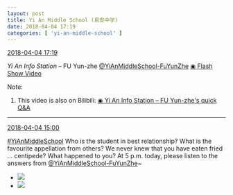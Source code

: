 ```yaml
---
layout: post
title: Yi An Middle School (易安中学)
date: 2018-04-04 17:19
categories: [ 'yi-an-middle-school' ]
---
```


<div class="weibo-info">
  <a href="https://weibo.com/6074218720/GaxOjijmr">2018-04-04 17:19</a>
</div>

*Yi An Info Station* – FU Yun-zhe [@YiAnMiddleSchool-FuYunZhe](https://weibo.com/u/6505655408) [◉ Flash Show Video](https://www.miaopai.com/show/9Mp6YoTxSiZAfb7iQ61abTmFziwxlSmVvkzzvw__.htm)

<!-- more -->

Note:
1. This video is also on Bilibili: [◉ Yi An Info Station – FU Yun-zhe's quick Q&A](https://www.bilibili.com/video/av21688627)

---

<div class="weibo-info">
  <a href="https://weibo.com/6074218720/GawTWbUmF">2018-04-04 15:00</a>
</div>

[#YiAnMiddleSchool](https://weibo.com/p/100808e5c67e0668537d4caddefd946dcff208/super_index) Who is the student in best relationship? What is the favourite appellation from others? We never knew that you have eaten fried … centipede? What happened to you? At 5 p.m. today, please listen to the answers from [@YiAnMiddleSchool-FuYunZhe](https://weibo.com/u/6505655408)~

<ul class="weibo-pic-list-1">
  <li class="weibo-pic">
    <a href="https://wx4.sinaimg.cn/mw690/006D4NLGly1fq0mlg5vzwj31kw11xu16.jpg"><img src="https://wx4.sinaimg.cn/thumb150/006D4NLGly1fq0mlg5vzwj31kw11xu16.jpg"/></a>
  </li>
  <li class="weibo-pic">
    <a href="https://wx1.sinaimg.cn/mw690/006D4NLGly1fq0mlkarnrj31kw11xe8d.jpg"><img src="https://wx1.sinaimg.cn/thumb150/006D4NLGly1fq0mlkarnrj31kw11xe8d.jpg"/></a>
  </li>
</ul>
